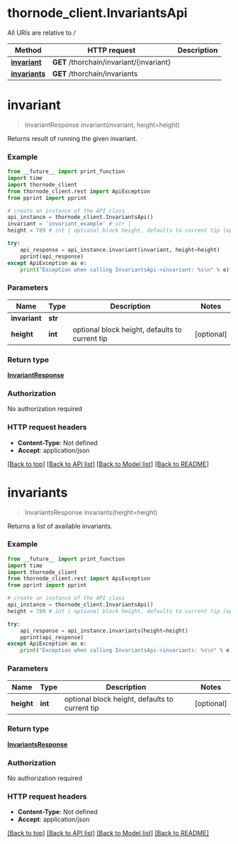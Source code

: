 # thornode_client.InvariantsApi

All URIs are relative to */*

Method | HTTP request | Description
------------- | ------------- | -------------
[**invariant**](InvariantsApi.md#invariant) | **GET** /thorchain/invariant/{invariant} | 
[**invariants**](InvariantsApi.md#invariants) | **GET** /thorchain/invariants | 

# **invariant**
> InvariantResponse invariant(invariant, height=height)



Returns result of running the given invariant.

### Example
```python
from __future__ import print_function
import time
import thornode_client
from thornode_client.rest import ApiException
from pprint import pprint

# create an instance of the API class
api_instance = thornode_client.InvariantsApi()
invariant = 'invariant_example' # str | 
height = 789 # int | optional block height, defaults to current tip (optional)

try:
    api_response = api_instance.invariant(invariant, height=height)
    pprint(api_response)
except ApiException as e:
    print("Exception when calling InvariantsApi->invariant: %s\n" % e)
```

### Parameters

Name | Type | Description  | Notes
------------- | ------------- | ------------- | -------------
 **invariant** | **str**|  | 
 **height** | **int**| optional block height, defaults to current tip | [optional] 

### Return type

[**InvariantResponse**](InvariantResponse.md)

### Authorization

No authorization required

### HTTP request headers

 - **Content-Type**: Not defined
 - **Accept**: application/json

[[Back to top]](#) [[Back to API list]](../README.md#documentation-for-api-endpoints) [[Back to Model list]](../README.md#documentation-for-models) [[Back to README]](../README.md)

# **invariants**
> InvariantsResponse invariants(height=height)



Returns a list of available invariants.

### Example
```python
from __future__ import print_function
import time
import thornode_client
from thornode_client.rest import ApiException
from pprint import pprint

# create an instance of the API class
api_instance = thornode_client.InvariantsApi()
height = 789 # int | optional block height, defaults to current tip (optional)

try:
    api_response = api_instance.invariants(height=height)
    pprint(api_response)
except ApiException as e:
    print("Exception when calling InvariantsApi->invariants: %s\n" % e)
```

### Parameters

Name | Type | Description  | Notes
------------- | ------------- | ------------- | -------------
 **height** | **int**| optional block height, defaults to current tip | [optional] 

### Return type

[**InvariantsResponse**](InvariantsResponse.md)

### Authorization

No authorization required

### HTTP request headers

 - **Content-Type**: Not defined
 - **Accept**: application/json

[[Back to top]](#) [[Back to API list]](../README.md#documentation-for-api-endpoints) [[Back to Model list]](../README.md#documentation-for-models) [[Back to README]](../README.md)

